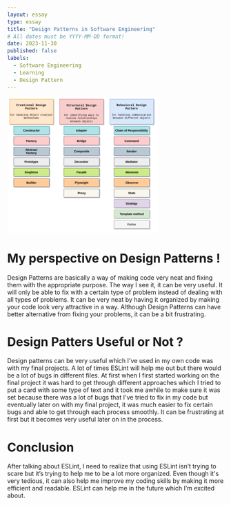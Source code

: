 ```yaml
---
layout: essay
type: essay
title: "Design Patterns in Software Engineering"
# All dates must be YYYY-MM-DD format!
date: 2023-11-30
published: false
labels:
  - Software Engineering
  - Learning
  - Design Pattern
---
```


<img width="350px" class="rounded float-start pe-4" src="../img/design-patterns-image-1.png">

# My perspective on Design Patterns ! 

Design Patterns are basically a way of making code very neat and fixing them with the appropriate purpose. The way I see it, it can be very useful. It will only be able to fix with a certain type of problem instead of dealing with all types of problems. It can be very neat by having it organized by making your code look very attractive in a way. Although Design Patterns can have better alternative from fixing your problems, it can be a bit frustrating. 

# Design Patters Useful or Not ?

Design patterns can be very useful which I've used in my own code was with my final projects. A lot of times ESLint will help me out but there would be a lot of bugs in different files. At first when I first started working on the final project it was hard to get through different approaches which I tried to put a card with some type of text and it took me awhile to make sure it was set because there was a lot of bugs that I've tried to fix in my code but eventually later on with my final project, it was much easier to fix certain bugs and able to get through each process smoothly. It can be frustrating at first but it becomes very useful later on in the process. 

# Conclusion

After talking about ESLint, I need to realize that using ESLint isn’t trying to scare but it’s trying to help me to be a lot more organized. Even though it's very tedious, it can also help me improve my coding skills by making it more efficient and readable. ESLint can help me in the future which I’m excited about. 
